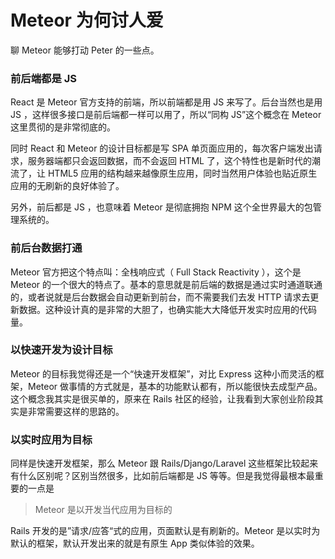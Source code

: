 # Meteor 为何讨人爱

聊 Meteor 能够打动 Peter 的一些点。

### 前后端都是 JS

React 是 Meteor 官方支持的前端，所以前端都是用 JS 来写了。后台当然也是用 JS ，这样很多接口是前后端都一样可以用了，所以“同构 JS”这个概念在 Meteor 这里贯彻的是非常彻底的。

同时 React 和 Meteor 的设计目标都是写 SPA 单页面应用的，每次客户端发出请求，服务器端都只会返回数据，而不会返回 HTML 了，这个特性也是新时代的潮流了，让 HTML5 应用的结构越来越像原生应用，同时当然用户体验也贴近原生应用的无刷新的良好体验了。

另外，前后都是 JS ，也意味着 Meteor 是彻底拥抱 NPM 这个全世界最大的包管理系统的。

### 前后台数据打通

Meteor 官方把这个特点叫：全栈响应式（ Full Stack Reactivity ），这个是 Meteor 的一个很大的特点了。基本的意思就是前后端的数据是通过实时通道联通的，或者说就是后台数据会自动更新到前台，而不需要我们去发 HTTP 请求去更新数据。这种设计真的是非常的大胆了，也确实能大大降低开发实时应用的代码量。

### 以快速开发为设计目标

Meteor 的目标我觉得还是一个“快速开发框架”，对比 Express 这种小而灵活的框架，Meteor 做事情的方式就是，基本的功能默认都有，所以能很快去成型产品。这个概念我其实是很买单的，原来在 Rails 社区的经验，让我看到大家创业阶段其实是非常需要这样的思路的。

### 以实时应用为目标

同样是快速开发框架，那么 Meteor 跟 Rails/Django/Laravel 这些框架比较起来有什么区别呢？区别当然很多，比如前后端都是 JS 等等。但是我觉得最根本最重要的一点是

> Meteor 是以开发当代应用为目标的

Rails 开发的是”请求/应答“式的应用，页面默认是有刷新的。Meteor 是以实时为默认的框架，默认开发出来的就是有原生 App 类似体验的效果。